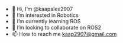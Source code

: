 - 👋 Hi, I’m @kaapalex2907
- 👀 I’m interested in Robotics
- 🌱 I’m currently learning ROS
- 💞️ I’m looking to collaborate on ROS2
- 📫 How to reach me kaap2907@gmail.com

<!---
kaapalex2907/kaapalex2907 is a ✨ special ✨ repository because its `README.md` (this file) appears on your GitHub profile.
You can click the Preview link to take a look at your changes.
--->
